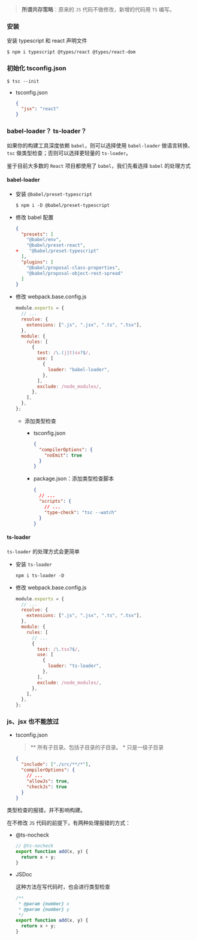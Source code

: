 > **所谓共存策略**：原来的 `JS` 代码不做修改，新增的代码用 `TS` 编写。

### 安装

安装 typescript 和 react 声明文件

```
$ npm i typescript @types/react @types/react-dom
```

### 初始化 tsconfig.json

```
$ tsc --init
```

- tsconfig.json
  ```json
  {
    "jsx": "react"
  }
  ```

### babel-loader？ ts-loader？

如果你的构建工具深度依赖 `babel`，则可以选择使用 `babel-loader` 做语言转换、`tsc` 做类型检查；否则可以选择更轻量的 `ts-loader`。

鉴于目前大多数的 `React` 项目都使用了 `babel`，我们先看选择 `babel` 的处理方式

#### babel-loader

- 安装 `@babel/preset-typescript`

  ```
  $ npm i -D @babel/preset-typescript
  ```

- 修改 babel 配置

  ```json
  {
    "presets": [
      "@babel/env",
      "@babel/preset-react",
  +    "@babel/preset-typescript"
    ],
    "plugins": [
      "@babel/proposal-class-properties",
      "@babel/proposal-object-rest-spread"
    ]
  }
  ```

- 修改 webpack.base.config.js

  ```js
  module.exports = {
    // ...
    resolve: {
      extensions: [".js", ".jsx", ".ts", ".tsx"],
    },
    module: {
      rules: [
        {
          test: /\.(j|t)sx?$/,
          use: [
            {
              loader: "babel-loader",
            },
          ],
          exclude: /node_modules/,
        },
      ],
    },
  };
  ```

  - 添加类型检查

    - tsconfig.json

      ```json
      {
        "compilerOptions": {
          "noEmit": true
        }
      }
      ```

    - package.json：添加类型检查脚本

      ```json
      {
        // ...
        "scripts": {
          // ...
          "type-check": "tsc --watch"
        }
      }
      ```

#### ts-loader

`ts-loader` 的处理方式会更简单

- 安装 `ts-loader`

  ```
  npm i ts-loader -D
  ```

- 修改 webpack.base.config.js

  ```js
  module.exports = {
    // ...
    resolve: {
      extensions: [".js", ".jsx", ".ts", ".tsx"],
    },
    module: {
      rules: [
        // ...
        {
          test: /\.tsx?$/,
          use: [
            {
              loader: "ts-loader",
            },
          ],
          exclude: /node_modules/,
        },
      ],
    },
  };
  ```

### js、jsx 也不能放过

- tsconfig.json

  > \*\* 所有子目录。包括子目录的子目录。 \* 只是一级子目录

  ```json
  {
    "include": ["./src/**/*"],
    "compilerOptions": {
      // ...
      "allowJs": true,
      "checkJs": true
    }
  }
  ```

类型检查的报错，并不影响构建。

在不修改 `JS` 代码的前提下，有两种处理报错的方式：

- @ts-nocheck

  ```js
  // @ts-nocheck
  export function add(x, y) {
    return x + y;
  }
  ```

- JSDoc

  这种方法在写代码时，也会进行类型检查

  ```js
  /**
   * @param {number} x
   * @param {number} y
   */
  export function add(x, y) {
    return x + y;
  }
  ```
